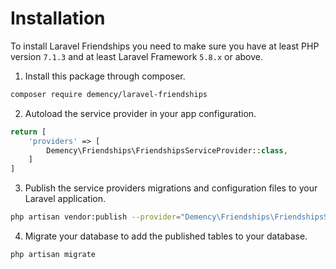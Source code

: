 # Installation

To install Laravel Friendships you need to make sure you have at least PHP version `7.1.3` and at least Laravel Framework `5.8.x` or above.

1. Install this package through composer.

```sh
composer require demency/laravel-friendships
```

2. Autoload the service provider in your app configuration.

```php
return [
    'providers' => [
        Demency\Friendships\FriendshipsServiceProvider::class,
    ]
]
```

3. Publish the service providers migrations and configuration files to your Laravel application.

```sh
php artisan vendor:publish --provider="Demency\Friendships\FriendshipsServiceProvider"
```

4. Migrate your database to add the published tables to your database.

```sh
php artisan migrate
```
